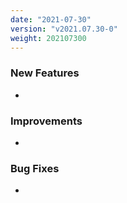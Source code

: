 ```yaml
---
date: "2021-07-30"
version: "v2021.07.30-0"
weight: 202107300
---
```


### <span class="label label-green">New Features</span>
- 

### <span class="label label-blue">Improvements</span>
- 

### <span class="label label-orange">Bug Fixes</span>
- 
